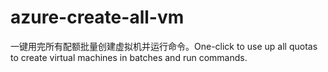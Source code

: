 # azure-create-all-vm
一键用完所有配额批量创建虚拟机并运行命令。One-click to use up all quotas to create virtual machines in batches and run commands.
